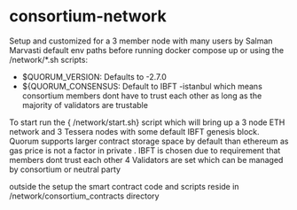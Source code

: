 # consortium-network
Setup and customized for a 3 member node with many users by Salman Marvasti
default env paths before running docker compose up or using the /network/*.sh scripts:
* $QUORUM_VERSION: Defaults to -2.7.0
* ${QUORUM_CONSENSUS: Default to IBFT -istanbul which means consortium members dont have to trust each other as long as the majority of validators are trustable

To start run the { /network/start.sh} script which will bring up a 3 node ETH network and 3 Tessera nodes with some default IBFT genesis block.
Quorum supports larger contract storage space by default than ethereum as gas price is not a factor in private .
IBFT is chosen due to requirement that members dont trust each other
4 Validators are set which can be managed by consortium or neutral party

outside the setup the smart contract code and scripts reside in /network/consortium_contracts directory
